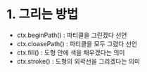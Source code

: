 # 1. 그리는 방법

- ctx.beginPath() : 파티클을 그린겠다 선언
- ctx.cloasePath() : 파티클을 모두 그렸다 선언
- ctx.fill() : 도형 안에 색을 채우겠다는 의미
- ctx.stroke() : 도형의 외곽선을 그리겠다는 의미
